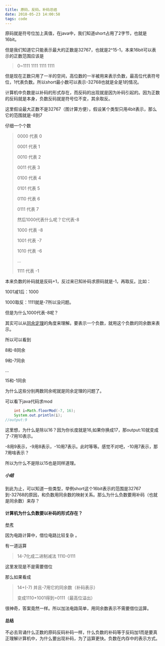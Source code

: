 ```yaml
---
title: 原码，反码，补码总结
date: 2018-05-23 14:00:58
tags: code
---
```




原码就是符号位加上真值，在java中，我们知道short占用了2字节，也就是16bit。

但是我们知道它只能表示最大的正数是32767，也就是2^15-1，本来16bit可以表示的正数范围应该是

> 0~1111 1111 1111 1111

但是现在正数只用了一半的空间，高位数的一半被用来表示负数，最高位代表符号位，1代表负数。所以short最小数可以表示-32768也就是全是1的情况。



计算机中负数是以补码的形式存在，而反码的出现就是因为补码引起的。因为正数的反码就是本身，负数反码就是符号位不变，其余取反。





这里假设最大正数不是32767（图计算方便），假设某个类型只用4bit表示，那么它的范围就是-8到7

仔细一个个数

>0000 代表 0
>
>0001 代表 1
>
>0010 代表 2
>
>0011 代表 3
>
>0100 代表 4
>
>0101 代表 5
>
>0110 代表 6
>
>0111 代表 7
>
>然后1000代表什么呢？它代表-8
>
>1000 代表 -8
>
>1001 代表 -7
>
>1010 代表 -6
>
>...
>
>1111 代表 -1

本来负数的补码就是反码+1，反过来已知补码求原码就是-1，再取反。比如：

1001减1后：1000

1000取反：1111就是-7所以没问题。

但是为什么1000代表-8呢？



其实可以从[同余定理](https://baike.baidu.com/item/%E5%90%8C%E4%BD%99%E5%AE%9A%E7%90%86/1212360?fr=aladdin)的角度来理解。要表示一个负数，就用这个负数的同余数来表示。

所以可以看到 

8和-8同余

9和-7同余

...

15和-1同余

为什么这些分别两数同余呢就是同余定理的问题了。

可以看下java代码求mod

```java
	int i=Math.floorMod(-7, 16);
	System.out.println(i);
//output:9
```

这里想，为什么是除以16？因为你长度就是16,如果你换成17，那output:10就变成了-7用10表示。

-8用9表示，-9用8表示，-10用7表示。此时等等。感觉不对吧，-10用7表示，那7用啥表示？

所以为什么不是除以15也是同样道理。



##### 小结

到此为止，可以知道一些类型，举例short这个16bit表示的范围是32767到-32768的原因，和负数用同余数的映射关系。那么为什么负数要用补码（也就是同余数）来存？





#### 计算机为什么负数要以补码的形式存在？

[参考](https://www.cnblogs.com/raytheweak/p/7290617.html)

因为电路计算中，借位电路比较复杂	。



有一道运算

> 14-7化成二进制减法 1110-0111

这里发现是不是需要借位

那么如果看成

> 14+(-7) 并且-7用它的同余数（补码表示）
>
> 变成1110+1001得到=0111（最高位溢出）

很神奇，答案竟然一样。所以加法电路简单，用同余数表示不需要借位运算。



#### 总结

不必去背诵什么正数的原码反码补码一样，什么负数的补码等于反码加1而是要真正理解计算机中，为什么要出现补码，为了运算更快。负数在内存中的表示方式。









































